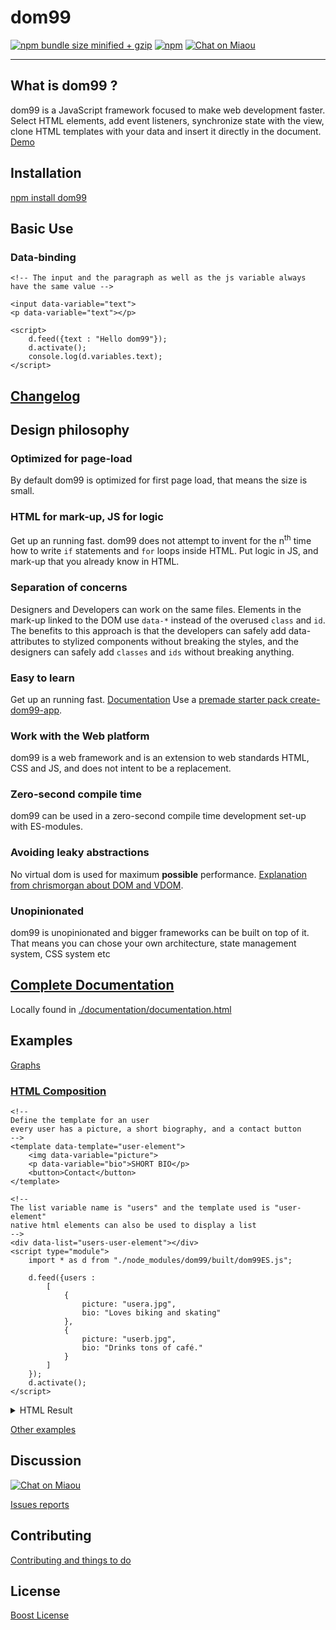 <h1>dom99</h1>

[![npm bundle size minified + gzip](https://img.shields.io/bundlephobia/minzip/dom99.svg)](https://bundlephobia.com/result?p=dom99)
[![npm](https://img.shields.io/npm/v/dom99.svg)](https://www.npmjs.com/package/dom99)
[![Chat on Miaou](https://miaou.dystroy.org/static/shields/room-en.svg?v=1)](https://miaou.dystroy.org/2813?dom99)

<hr>

## What is dom99 ?

dom99 is a JavaScript framework focused to make web development faster. Select HTML elements, add event listeners, synchronize state with the view, clone HTML templates with your data and insert it directly in the document. [Demo](https://jsbin.com/tepezuj/10/edit?html,js,output)


## Installation

[npm install dom99](https://www.npmjs.com/package/dom99)


## Basic Use

### Data-binding

```
<!-- The input and the paragraph as well as the js variable always have the same value -->

<input data-variable="text">
<p data-variable="text"></p>

<script>
    d.feed({text : "Hello dom99"});
    d.activate();
    console.log(d.variables.text);
</script>
```


##  [Changelog](https://dom99.now.sh/documentation#timeline)

## Design philosophy



### Optimized for page-load

By default dom99 is optimized for first page load, that means the size is small.


### HTML for mark-up, JS for logic

Get up an running fast. dom99 does not attempt to invent for the n<sup>th</sup> time how to write <code>if</code> statements and <code>for</code> loops inside HTML. Put logic in JS, and mark-up that you already know in HTML.


### Separation of concerns

Designers and Developers can work on the same files. Elements in the mark-up linked to the DOM use `data-*` instead of the overused `class` and `id`. The benefits to this approach is that the developers can safely add data-attributes to stylized components without breaking the styles, and the designers can safely add `classes` and `ids` without breaking anything.


### Easy to learn

Get up an running fast.  [Documentation](https://dom99.now.sh/documentation) Use a [premade starter pack create-dom99-app](https://github.com/GrosSacASac/create-dom99-app/).


### Work with the Web platform

dom99 is a web framework and is an extension to web standards HTML, CSS and JS, and does not intent to be a replacement.


### Zero-second compile time

dom99 can be used in a zero-second compile time development set-up with ES-modules.


### Avoiding leaky abstractions

No virtual dom is used for maximum **possible** performance. [Explanation from chrismorgan about DOM and VDOM](https://news.ycombinator.com/item?id=15957517).


### Unopinionated

dom99 is unopinionated and bigger frameworks can be built on top of it. That means you can chose your own architecture, state management system, CSS system etc


## [Complete Documentation](https://dom99.now.sh/documentation)


Locally found in [./documentation/documentation.html](./documentation/documentation.html)


## Examples

[Graphs](https://github.com/GrosSacASac/graphs)


### [HTML Composition](https://dom99.now.sh/documentation#Composition)

```
<!--
Define the template for an user
every user has a picture, a short biography, and a contact button
-->
<template data-template="user-element">
    <img data-variable="picture">
    <p data-variable="bio">SHORT BIO</p>
    <button>Contact</button>
</template>

<!--
The list variable name is "users" and the template used is "user-element"
native html elements can also be used to display a list
-->
<div data-list="users-user-element"></div>
<script type="module">
    import * as d from "./node_modules/dom99/built/dom99ES.js";

    d.feed({users :
        [
            {
                picture: "usera.jpg",
                bio: "Loves biking and skating"
            },
            {
                picture: "userb.jpg",
                bio: "Drinks tons of café."
            }
        ]
    });
    d.activate();
</script>
```

<details>
<summary>HTML Result</summary>
<pre><code>

&lt;div data-list=&quot;*users-user-element&quot;&gt;&#10;    &lt;img data-variable=&quot;*picture&quot; alt=&quot;user-picture&quot; src=&quot;usera.jpg&quot;&gt;&#10;    &lt;p data-variable=&quot;*bio&quot;&gt;Loves biking and skating&lt;/p&gt;&#10;    &lt;button&gt;Contact&lt;/button&gt;&#10;&#10;    &lt;img data-variable=&quot;*picture&quot; alt=&quot;user-picture&quot; src=&quot;userb.jpg&quot;&gt;&#10;    &lt;p data-variable=&quot;*bio&quot;&gt;Drinks tons of caf&eacute;.&lt;/p&gt;&#10;    &lt;button&gt;Contact&lt;/button&gt;&#10;&lt;/div&gt;
</code></pre>
</details>

[Other examples](./examples)


## Discussion


[![Chat on Miaou](https://miaou.dystroy.org/static/shields/room-en.svg?v=1)](https://miaou.dystroy.org/2813?dom99)


[Issues reports](https://github.com/GrosSacASac/DOM99/issues)


## Contributing

[Contributing and things to do](CONTRIBUTING.md)


## License

[Boost License](./LICENSE.txt)
